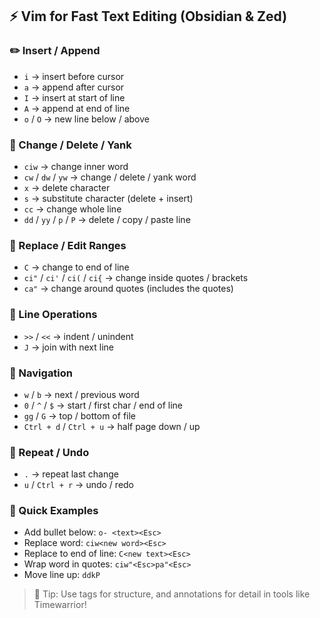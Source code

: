 ## ⚡ Vim for Fast Text Editing (Obsidian & Zed)

### ✏️ Insert / Append
- `i` → insert before cursor  
- `a` → append after cursor  
- `I` → insert at start of line  
- `A` → append at end of line  
- `o` / `O` → new line below / above  

### 🔁 Change / Delete / Yank
- `ciw` → change inner word  
- `cw` / `dw` / `yw` → change / delete / yank word  
- `x` → delete character  
- `s` → substitute character (delete + insert)  
- `cc` → change whole line  
- `dd` / `yy` / `p` / `P` → delete / copy / paste line  

### 🔀 Replace / Edit Ranges
- `C` → change to end of line  
- `ci"` / `ci'` / `ci(` / `ci{` → change inside quotes / brackets  
- `ca"` → change around quotes (includes the quotes)

### 🧱 Line Operations
- `>>` / `<<` → indent / unindent  
- `J` → join with next line  

### 🚀 Navigation
- `w` / `b` → next / previous word  
- `0` / `^` / `$` → start / first char / end of line  
- `gg` / `G` → top / bottom of file  
- `Ctrl + d` / `Ctrl + u` → half page down / up  

### 🔁 Repeat / Undo
- `.` → repeat last change  
- `u` / `Ctrl + r` → undo / redo  

### 🎯 Quick Examples
- Add bullet below: `o- <text><Esc>`  
- Replace word: `ciw<new word><Esc>`  
- Replace to end of line: `C<new text><Esc>`  
- Wrap word in quotes: `ciw"<Esc>pa"<Esc>`  
- Move line up: `ddkP`

> 🧠 Tip: Use tags for structure, and annotations for detail in tools like Timewarrior!